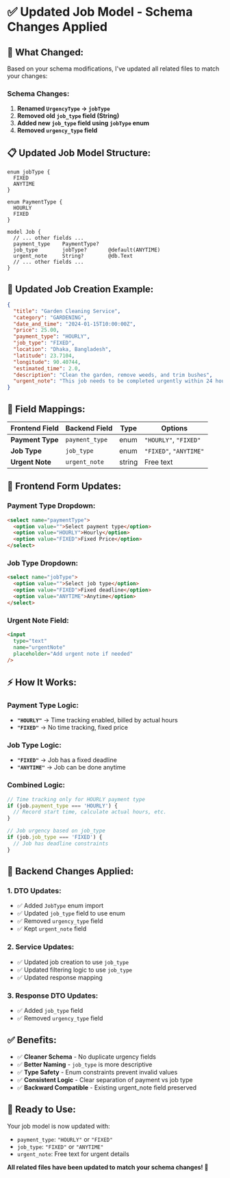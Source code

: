 # ✅ Updated Job Model - Schema Changes Applied

## 🎯 **What Changed:**

Based on your schema modifications, I've updated all related files to match your changes:

### **Schema Changes:**
1. **Renamed `UrgencyType` → `jobType`**
2. **Removed old `job_type` field (String)**
3. **Added new `job_type` field using `jobType` enum**
4. **Removed `urgency_type` field**

## 📋 **Updated Job Model Structure:**

```prisma
enum jobType {
  FIXED
  ANYTIME
}

enum PaymentType {
  HOURLY
  FIXED
}

model Job {
  // ... other fields ...
  payment_type    PaymentType?
  job_type        jobType?       @default(ANYTIME)
  urgent_note     String?        @db.Text
  // ... other fields ...
}
```

## 🚀 **Updated Job Creation Example:**

```json
{
  "title": "Garden Cleaning Service",
  "category": "GARDENING",
  "date_and_time": "2024-01-15T10:00:00Z",
  "price": 25.00,
  "payment_type": "HOURLY",
  "job_type": "FIXED",
  "location": "Dhaka, Bangladesh",
  "latitude": 23.7104,
  "longitude": 90.40744,
  "estimated_time": 2.0,
  "description": "Clean the garden, remove weeds, and trim bushes",
  "urgent_note": "This job needs to be completed urgently within 24 hours"
}
```

## 🎯 **Field Mappings:**

| **Frontend Field** | **Backend Field** | **Type** | **Options** |
|---------------------|-------------------|----------|-------------|
| **Payment Type** | `payment_type` | enum | `"HOURLY"`, `"FIXED"` |
| **Job Type** | `job_type` | enum | `"FIXED"`, `"ANYTIME"` |
| **Urgent Note** | `urgent_note` | string | Free text |

## 📱 **Frontend Form Updates:**

### **Payment Type Dropdown:**
```html
<select name="paymentType">
  <option value="">Select payment type</option>
  <option value="HOURLY">Hourly</option>
  <option value="FIXED">Fixed Price</option>
</select>
```

### **Job Type Dropdown:**
```html
<select name="jobType">
  <option value="">Select job type</option>
  <option value="FIXED">Fixed deadline</option>
  <option value="ANYTIME">Anytime</option>
</select>
```

### **Urgent Note Field:**
```html
<input 
  type="text" 
  name="urgentNote" 
  placeholder="Add urgent note if needed"
/>
```

## ⚡ **How It Works:**

### **Payment Type Logic:**
- **`"HOURLY"`** → Time tracking enabled, billed by actual hours
- **`"FIXED"`** → No time tracking, fixed price

### **Job Type Logic:**
- **`"FIXED"`** → Job has a fixed deadline
- **`"ANYTIME"`** → Job can be done anytime

### **Combined Logic:**
```typescript
// Time tracking only for HOURLY payment type
if (job.payment_type === 'HOURLY') {
  // Record start time, calculate actual hours, etc.
}

// Job urgency based on job_type
if (job.job_type === 'FIXED') {
  // Job has deadline constraints
}
```

## 🔧 **Backend Changes Applied:**

### **1. DTO Updates:**
- ✅ Added `JobType` enum import
- ✅ Updated `job_type` field to use enum
- ✅ Removed `urgency_type` field
- ✅ Kept `urgent_note` field

### **2. Service Updates:**
- ✅ Updated job creation to use `job_type`
- ✅ Updated filtering logic to use `job_type`
- ✅ Updated response mapping

### **3. Response DTO Updates:**
- ✅ Added `job_type` field
- ✅ Removed `urgency_type` field

## ✅ **Benefits:**

- ✅ **Cleaner Schema** - No duplicate urgency fields
- ✅ **Better Naming** - `job_type` is more descriptive
- ✅ **Type Safety** - Enum constraints prevent invalid values
- ✅ **Consistent Logic** - Clear separation of payment vs job type
- ✅ **Backward Compatible** - Existing urgent_note field preserved

## 🎉 **Ready to Use:**

Your job model is now updated with:
- `payment_type`: `"HOURLY"` or `"FIXED"`
- `job_type`: `"FIXED"` or `"ANYTIME"`
- `urgent_note`: Free text for urgent details

**All related files have been updated to match your schema changes! 🚀**
